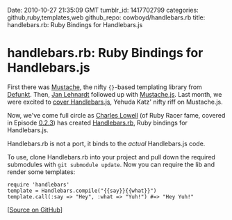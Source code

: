 Date: 2010-10-27 21:35:09 GMT
tumblr_id: 1417702799
categories: github,ruby,templates,web
github_repo: cowboyd/handlebars.rb
title: handlebars.rb: Ruby Bindings for Handlebars.js

# handlebars.rb: Ruby Bindings for Handlebars.js

First there was [Mustache](http://github.com/defunkt/mustache), the nifty `{}`-based templating library from [Defunkt](http://github.com/defunkt). Then, [Jan Lehnardt](http://github.com/janl) followed up with [Mustache.js](http://github.com/janl/mustache.js/). Last month, we were excited to [cover Handlebars.js](http://thechangelog.com/post/1111122817/handlebars-js), Yehuda Katz' nifty riff on Mustache.js. 

Now, we've come full circle as [Charles Lowell](http://github.com/cowboyd) (of Ruby Racer fame, covered in Episode [0.2.3](http://thechangelog.com/post/590066537/episode-0-2-3-live-the-ruby-racer-with-charles-lowell)) has created [Handlebars.rb](http://github.com/cowboyd/handlebars.rb), Ruby bindings for Handlebars.js. 

Handlebars.rb is not a port, it binds to the _actual_ Handlebars.js code.

To use, clone Handlebars.rb into your project and pull down the required submodules with `git submodule update`. Now you can require the lib and render some templates:

    require 'handlebars'
    template = Handlebars.compile("{{say}}{{what}}")
    template.call(:say => "Hey", :what => "Yuh!") #=> "Hey Yuh!"


[[Source on GitHub](http://github.com/cowboyd/handlebars.rb)]
